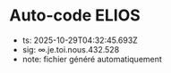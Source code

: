 # Auto-code ELIOS
- ts: 2025-10-29T04:32:45.693Z
- sig: ∞.je.toi.nous.432.528
- note: fichier généré automatiquement